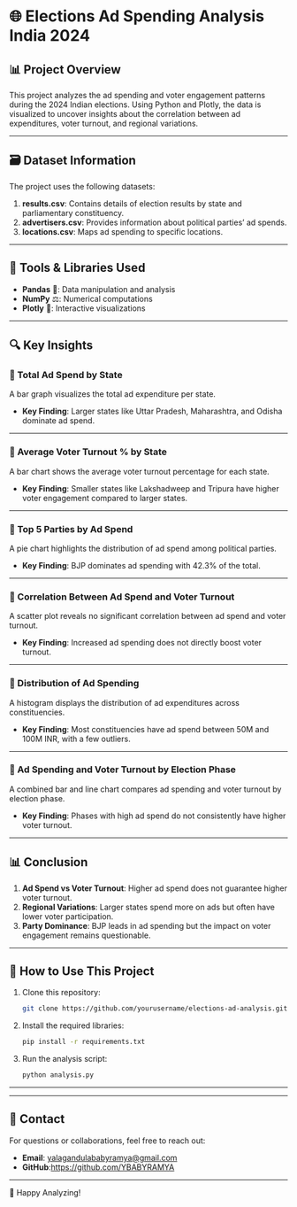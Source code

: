 # 🌐 Elections Ad Spending Analysis India 2024

## 📊 Project Overview
This project analyzes the ad spending and voter engagement patterns during the 2024 Indian elections. Using Python and Plotly, the data is visualized to uncover insights about the correlation between ad expenditures, voter turnout, and regional variations.

---

## 🗃 Dataset Information
The project uses the following datasets:
1. **results.csv**: Contains details of election results by state and parliamentary constituency.
2. **advertisers.csv**: Provides information about political parties’ ad spends.
3. **locations.csv**: Maps ad spending to specific locations.

---

## 🔧 Tools & Libraries Used
- **Pandas** 🥦: Data manipulation and analysis
- **NumPy** ⚖️: Numerical computations
- **Plotly** 🎨: Interactive visualizations

---

## 🔍 Key Insights

### 🔹 Total Ad Spend by State
A bar graph visualizes the total ad expenditure per state.

- **Key Finding**: Larger states like Uttar Pradesh, Maharashtra, and Odisha dominate ad spend.



---

### 🔹 Average Voter Turnout % by State
A bar chart shows the average voter turnout percentage for each state.

- **Key Finding**: Smaller states like Lakshadweep and Tripura have higher voter engagement compared to larger states.


---

### 🔹 Top 5 Parties by Ad Spend
A pie chart highlights the distribution of ad spend among political parties.

- **Key Finding**: BJP dominates ad spending with 42.3% of the total.


---

### 🔹 Correlation Between Ad Spend and Voter Turnout
A scatter plot reveals no significant correlation between ad spend and voter turnout.

- **Key Finding**: Increased ad spending does not directly boost voter turnout.


---

### 🔹 Distribution of Ad Spending
A histogram displays the distribution of ad expenditures across constituencies.

- **Key Finding**: Most constituencies have ad spend between 50M and 100M INR, with a few outliers.


---

### 🔹 Ad Spending and Voter Turnout by Election Phase
A combined bar and line chart compares ad spending and voter turnout by election phase.

- **Key Finding**: Phases with high ad spend do not consistently have higher voter turnout.


---

## 📊 Conclusion
1. **Ad Spend vs Voter Turnout**: Higher ad spend does not guarantee higher voter turnout.
2. **Regional Variations**: Larger states spend more on ads but often have lower voter participation.
3. **Party Dominance**: BJP leads in ad spending but the impact on voter engagement remains questionable.

---

## 🔧 How to Use This Project
1. Clone this repository:
   ```bash
   git clone https://github.com/yourusername/elections-ad-analysis.git
   ```
2. Install the required libraries:
   ```bash
   pip install -r requirements.txt
   ```
3. Run the analysis script:
   ```bash
   python analysis.py
   ```

---



---

## 📢 Contact
For questions or collaborations, feel free to reach out:
- **Email**: yalagandulababyramya@gmail.com
- **GitHub**:https://github.com/YBABYRAMYA

---

🙌 Happy Analyzing!


